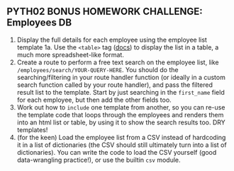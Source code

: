 ## PYTH02 BONUS HOMEWORK CHALLENGE: Employees DB

1. Display the full details for each employee using the employee list template
1a. Use the `<table>` tag ([docs](https://developer.mozilla.org/en-US/docs/Web/HTML/Element/table)) to display the list in a table, a much more spreadsheet-like format.
2. Create a route to perform a free text search on the employee list, like `/employees/search/YOUR-QUERY-HERE`. You should do the searching/filtering in your route handler function (or ideally in a custom search function called by your route handler), and pass the filtered result list to the template. Start by just searching in the `first_name` field for each employee, but then add the other fields too.
3. Work out how to `include` one template from another, so you can re-use the template code that loops through the employees and renders them into an html list or table, by using it to show the search results too. DRY templates!
4. (for the keen) Load the employee list from a CSV instead of hardcoding it in a list of dictionaries (the CSV should still ultimately turn into a list of dictionaries). You can write the code to load the CSV yourself (good data-wrangling practice!), or use the builtin `csv` module.
